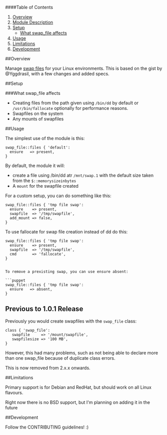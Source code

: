 ####Table of Contents

1. [Overview](#overview)
2. [Module Description ](#module-description)
3. [Setup](#setup)
    * [What swap_file affects](#what-swap_file-affects)
4. [Usage](#usage)
5. [Limitations](#limitations)
6. [Development](#development)

##Overview

Manage [swap files](http://en.wikipedia.org/wiki/Paging) for your Linux environments. This is based on the gist by @Yggdrasil, with a few changes and added specs.

##Setup

###What swap_file affects

* Creating files from the path given using `/bin/dd` by default or `/usr/bin/fallocate` optionally for performance reasons.
* Swapfiles on the system
* Any mounts of swapfiles

##Usage

The simplest use of the module is this:

```puppet
swap_file::files { 'default':
  ensure   => present,
}
```

By default, the module it will:

* create a file using /bin/dd atr `/mnt/swap.1` with the default size taken from the `$::memorysizeinbytes`
* A `mount` for the swapfile created

For a custom setup, you can do something like this:

```puppet
swap_file::files { 'tmp file swap':
  ensure    => present,
  swapfile  => '/tmp/swapfile',
  add_mount => false,
}
```
To use fallocate for swap file creation instead of dd do this:

```puppet
swap_file::files { 'tmp file swap':
  ensure    => present,
  swapfile  => '/tmp/swapfile',
  cmd       => 'fallocate',
}


To remove a prexisting swap, you can use ensure absent:

```puppet
swap_file::files { 'tmp file swap':
  ensure   => absent,
}
```

## Previous to 1.0.1 Release

Previously you would create swapfiles with the `swap_file` class:

```
class { 'swap_file':
   swapfile     => '/mount/swapfile',
   swapfilesize => '100 MB',
}
```

However, this had many problems, such as not being able to declare more than one swap_file because of duplicate class errors.

This is now removed from 2.x.x onwards.

##Limitations

Primary support is for Debian and RedHat, but should work on all Linux flavours.

Right now there is no BSD support, but I'm planning on adding it in the future

##Development

Follow the CONTRIBUTING guidelines! :)
